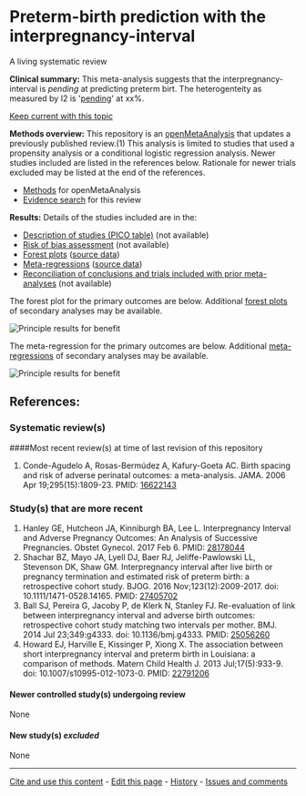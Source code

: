 # Preterm-birth prediction with the interpregnancy-interval

A living systematic review

**Clinical summary:** This meta-analysis suggests that the interpregnancy-interval is *pending* at predicting preterm birt. The heterogenteity as measured by I2 is '[pending](http://handbook.cochrane.org/chapter_9/9_5_2_identifying_and_measuring_heterogeneity.htm)' at xx%.

[Keep current with this topic](Keep-up.md)

**Methods overview:** This repository is an [openMetaAnalysis](https://openmetaanalysis.github.io/) that updates a previously published review.(1) This analysis is limited to studies that used a propensity analysis or a conditional logistic regression analysis. Newer studies included are listed in the references below. Rationale for newer trials excluded may be listed at the end of the references. 

* [Methods](http://openmetaanalysis.github.io/methods.html) for openMetaAnalysis
* [Evidence search](evidence_search.md) for this review

**Results:** Details of the studies included are in the:
* [Description of studies (PICO table)](../../tree/master/study-details/pico-table.md) (not available)
* [Risk of bias assessment](../../tree/master/study-details/risk-of-bias.md) (not available)
* [Forest plots](../../tree/master/forest-plots) ([source data](../../tree/master/data))
* [Meta-regressions](../../tree/master/metaregression) ([source data](../../tree/master/data))
* [Reconciliation of conclusions and trials included with prior meta-analyses](../../tree/master/reconcilation-tables) (not available)

The forest plot for the primary outcomes are below. Additional [forest plots](../../tree/master/forest-plots) of secondary analyses may be available. 

![Principle results for benefit](https://raw.githubusercontent.com/openMetaAnalysis/Preterm-birth-prediction-with-the-interpregnancy-interval/master/forest-plots/Outcome-Primary.png "Principle results for benefit]")

The meta-regression for the primary outcomes are below. Additional [meta-regressions](../../tree/master/metaregression) of secondary analyses may be available. 

![Principle results for benefit](https://raw.githubusercontent.com/openMetaAnalysis/Preterm-birth-prediction-with-the-interpregnancy-interval/master/metaregression/Outcome-Primary.png "Principle results for benefit]")

References:
----------------------------------
### Systematic review(s)
####Most recent review(s) at time of last revision of this repository
1. Conde-Agudelo A, Rosas-Bermúdez A, Kafury-Goeta AC. Birth spacing and risk of adverse perinatal outcomes: a meta-analysis. JAMA. 2006 Apr 19;295(15):1809-23. PMID: [16622143](http://pubmed.gov/16622143)

### Study(s) that are more recent
1. Hanley GE, Hutcheon JA, Kinniburgh BA, Lee L. Interpregnancy Interval and Adverse Pregnancy Outcomes: An Analysis of Successive Pregnancies. Obstet Gynecol. 2017 Feb 6. PMID: [28178044](http://pubmed.gov/28178044)
2. Shachar BZ, Mayo JA, Lyell DJ, Baer RJ, Jeliffe-Pawlowski LL, Stevenson DK, Shaw GM. Interpregnancy interval after live birth or pregnancy termination and estimated risk of preterm birth: a retrospective cohort study. BJOG. 2016 Nov;123(12):2009-2017. doi: 10.1111/1471-0528.14165. PMID: [27405702](http://pubmed.gov/27405702)
3. Ball SJ, Pereira G, Jacoby P, de Klerk N, Stanley FJ. Re-evaluation of link between interpregnancy interval and adverse birth outcomes: retrospective cohort study matching two intervals per mother. BMJ. 2014 Jul 23;349:g4333. doi: 10.1136/bmj.g4333. PMID: [25056260](http://pubmed.gov/25056260)
4. Howard EJ, Harville E, Kissinger P, Xiong X. The association between short interpregnancy interval and preterm birth in Louisiana: a comparison of methods.  Matern Child Health J. 2013 Jul;17(5):933-9. doi: 10.1007/s10995-012-1073-0. PMID: [22791206](http://pubmed.gov/22791206)


#### Newer controlled study(s) undergoing review
None

#### New study(s) *excluded* 
None

-------------------------------
[Cite and use this content](https://github.com/openMetaAnalysis/openMetaAnalysis.github.io/blob/master/reusing.MD)  - [Edit this page](../../edit/master/README.md) - [History](../../commits/master/README.md)  - 
[Issues and comments](../../issues?q=is%3Aboth+is%3Aissue)

